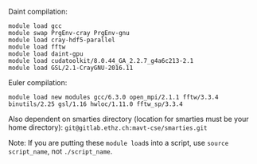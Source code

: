 Daint compilation:

```shell
module load gcc
module swap PrgEnv-cray PrgEnv-gnu
module load cray-hdf5-parallel
module load fftw
module load daint-gpu
module load cudatoolkit/8.0.44_GA_2.2.7_g4a6c213-2.1
module load GSL/2.1-CrayGNU-2016.11
```

Euler compilation:
```shell
module load new modules gcc/6.3.0 open_mpi/2.1.1 fftw/3.3.4 binutils/2.25 gsl/1.16 hwloc/1.11.0 fftw_sp/3.3.4
```

Also dependent on smarties directory (location for smarties must be your home directory):
`git@gitlab.ethz.ch:mavt-cse/smarties.git`

Note: If you are putting these `module load`s into a script,
use `source script_name`, not `./script_name`.
